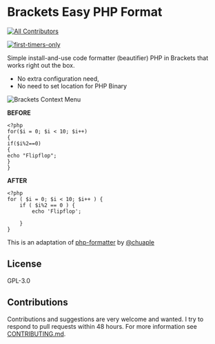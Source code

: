 Brackets Easy PHP Format
=========

<!-- ALL-CONTRIBUTORS-BADGE:START - Do not remove or modify this section -->
[![All Contributors](https://img.shields.io/badge/all_contributors-1-orange.svg?style=flat-square)](#contributors-)
<!-- ALL-CONTRIBUTORS-BADGE:END -->
[![first-timers-only](https://img.shields.io/badge/first--timers--only-friendly-blue.svg?style=flat-square)](https://www.firsttimersonly.com/)

Simple install-and-use code formatter (beautifier) PHP in Brackets that works right out the box. 
- No extra configuration need, 
- No need to set location for PHP Binary

![Brackets Context Menu](https://raw.githubusercontent.com/nadchif/brackets-php-beautify/master/screenshots/contextmenu.png)

**BEFORE**
```
<?php
for($i = 0; $i < 10; $i++)
{
if($i%2==0)
{
echo "Flipflop";  
}
}
```
**AFTER**
```
<?php
for ( $i = 0; $i < 10; $i++ ) {
    if ( $i%2 == 0 ) {
        echo 'Flipflop';

    }
}
```

This is an adaptation of [php-formatter](https://github.com/chuaple/php-formatter) by [@chuaple](https://github.com/chuaple)


## License

GPL-3.0

## Contributions
Contributions and suggestions are very welcome and wanted. I try to respond to pull requests within 48 hours. For more information see [CONTRIBUTING.md](https://github.com/nadchif/brackets-php-beautify/blob/master/CONTRIBUTING.md).
